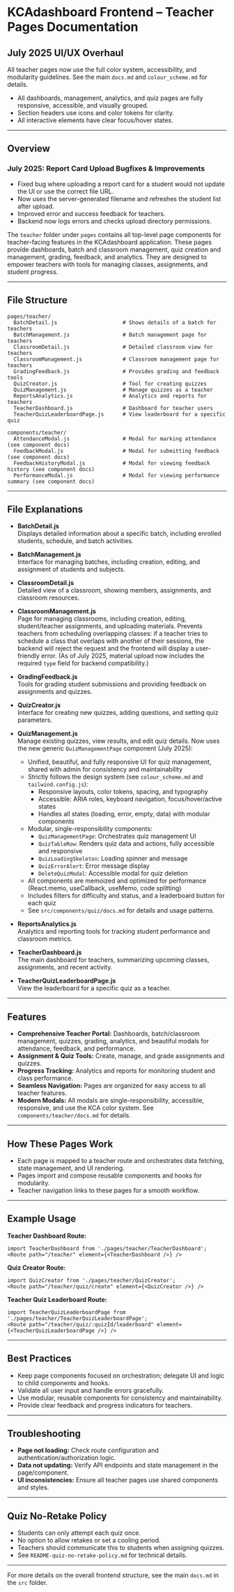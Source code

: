 # KCAdashboard Frontend – Teacher Pages Documentation

## July 2025 UI/UX Overhaul

All teacher pages now use the full color system, accessibility, and modularity guidelines. See the main `docs.md` and `colour_scheme.md` for details.

- All dashboards, management, analytics, and quiz pages are fully responsive, accessible, and visually grouped.
- Section headers use icons and color tokens for clarity.
- All interactive elements have clear focus/hover states.

---

## Overview

### July 2025: Report Card Upload Bugfixes & Improvements

- Fixed bug where uploading a report card for a student would not update the UI or use the correct file URL.
- Now uses the server-generated filename and refreshes the student list after upload.
- Improved error and success feedback for teachers.
- Backend now logs errors and checks upload directory permissions.

The `teacher` folder under `pages` contains all top-level page components for teacher-facing features in the KCAdashboard application. These pages provide dashboards, batch and classroom management, quiz creation and management, grading, feedback, and analytics. They are designed to empower teachers with tools for managing classes, assignments, and student progress.

---

## File Structure


```
pages/teacher/
  BatchDetail.js                     # Shows details of a batch for teachers
  BatchManagement.js                 # Batch management page for teachers
  ClassroomDetail.js                 # Detailed classroom view for teachers
  ClassroomManagement.js             # Classroom management page for teachers
  GradingFeedback.js                 # Provides grading and feedback tools
  QuizCreator.js                     # Tool for creating quizzes
  QuizManagement.js                  # Manage quizzes as a teacher
  ReportsAnalytics.js                # Analytics and reports for teachers
  TeacherDashboard.js                # Dashboard for teacher users
  TeacherQuizLeaderboardPage.js      # View leaderboard for a specific quiz

components/teacher/
  AttendanceModal.js                 # Modal for marking attendance (see component docs)
  FeedbackModal.js                   # Modal for submitting feedback (see component docs)
  FeedbackHistoryModal.js            # Modal for viewing feedback history (see component docs)
  PerformanceModal.js                # Modal for viewing performance summary (see component docs)
```

---

## File Explanations

- **BatchDetail.js**  
  Displays detailed information about a specific batch, including enrolled students, schedule, and batch activities.

- **BatchManagement.js**  
  Interface for managing batches, including creation, editing, and assignment of students and subjects.

- **ClassroomDetail.js**  
  Detailed view of a classroom, showing members, assignments, and classroom resources.

- **ClassroomManagement.js**  
  Page for managing classrooms, including creation, editing, student/teacher assignments, and uploading materials. Prevents teachers from scheduling overlapping classes: if a teacher tries to schedule a class that overlaps with another of their sessions, the backend will reject the request and the frontend will display a user-friendly error. (As of July 2025, material upload now includes the required `type` field for backend compatibility.)

- **GradingFeedback.js**  
  Tools for grading student submissions and providing feedback on assignments and quizzes.

- **QuizCreator.js**  
  Interface for creating new quizzes, adding questions, and setting quiz parameters.


- **QuizManagement.js**  
  Manage existing quizzes, view results, and edit quiz details. Now uses the new generic `QuizManagementPage` component (July 2025):
  - Unified, beautiful, and fully responsive UI for quiz management, shared with admin for consistency and maintainability
  - Strictly follows the design system (see `colour_scheme.md` and `tailwind.config.js`):
    - Responsive layouts, color tokens, spacing, and typography
    - Accessible: ARIA roles, keyboard navigation, focus/hover/active states
    - Handles all states (loading, error, empty, data) with modular components
  - Modular, single-responsibility components:
    - `QuizManagementPage`: Orchestrates quiz management UI
    - `QuizTableRow`: Renders quiz data and actions, fully accessible and responsive
    - `QuizLoadingSkeleton`: Loading spinner and message
    - `QuizErrorAlert`: Error message display
    - `DeleteQuizModal`: Accessible modal for quiz deletion
  - All components are memoized and optimized for performance (React.memo, useCallback, useMemo, code splitting)
  - Includes filters for difficulty and status, and a leaderboard button for each quiz
  - See `src/components/quiz/docs.md` for details and usage patterns.

- **ReportsAnalytics.js**  
  Analytics and reporting tools for tracking student performance and classroom metrics.

- **TeacherDashboard.js**  
  The main dashboard for teachers, summarizing upcoming classes, assignments, and recent activity.

- **TeacherQuizLeaderboardPage.js**  
  View the leaderboard for a specific quiz as a teacher.

---


## Features

- **Comprehensive Teacher Portal:** Dashboards, batch/classroom management, quizzes, grading, analytics, and beautiful modals for attendance, feedback, and performance.
- **Assignment & Quiz Tools:** Create, manage, and grade assignments and quizzes.
- **Progress Tracking:** Analytics and reports for monitoring student and class performance.
- **Seamless Navigation:** Pages are organized for easy access to all teacher features.
- **Modern Modals:** All modals are single-responsibility, accessible, responsive, and use the KCA color system. See `components/teacher/docs.md` for details.

---

## How These Pages Work

- Each page is mapped to a teacher route and orchestrates data fetching, state management, and UI rendering.
- Pages import and compose reusable components and hooks for modularity.
- Teacher navigation links to these pages for a smooth workflow.

---

## Example Usage

**Teacher Dashboard Route:**
```
import TeacherDashboard from './pages/teacher/TeacherDashboard';
<Route path="/teacher" element={<TeacherDashboard />} />
```

**Quiz Creator Route:**
```
import QuizCreator from './pages/teacher/QuizCreator';
<Route path="/teacher/quiz/create" element={<QuizCreator />} />
```

**Teacher Quiz Leaderboard Route:**
```
import TeacherQuizLeaderboardPage from './pages/teacher/TeacherQuizLeaderboardPage';
<Route path="/teacher/quiz/:quizId/leaderboard" element={<TeacherQuizLeaderboardPage />} />
```

---

## Best Practices

- Keep page components focused on orchestration; delegate UI and logic to child components and hooks.
- Validate all user input and handle errors gracefully.
- Use modular, reusable components for consistency and maintainability.
- Provide clear feedback and progress indicators for teachers.

---

## Troubleshooting

- **Page not loading:** Check route configuration and authentication/authorization logic.
- **Data not updating:** Verify API endpoints and state management in the page/component.
- **UI inconsistencies:** Ensure all teacher pages use shared components and styles.

---

## Quiz No-Retake Policy

- Students can only attempt each quiz once.
- No option to allow retakes or set a cooling period.
- Teachers should communicate this to students when assigning quizzes.
- See `README-quiz-no-retake-policy.md` for technical details.

---

For more details on the overall frontend structure, see the main `docs.md` in the `src` folder.

